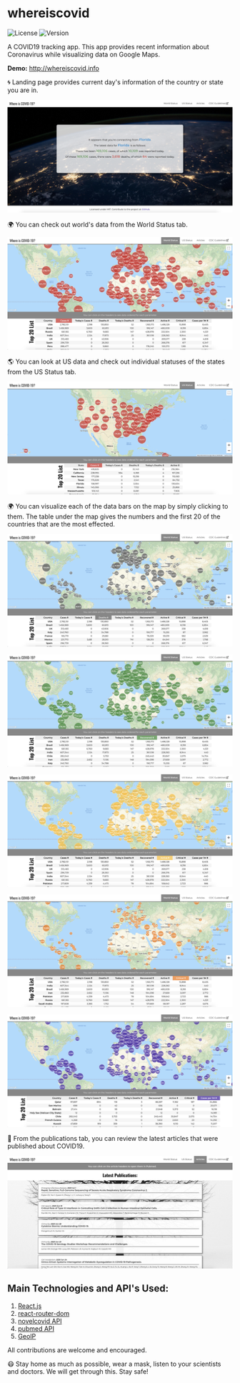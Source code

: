 # whereiscovid

![License](https://img.shields.io/static/v1?label=License&message=MIT&color=brightgreen) ![Version](https://img.shields.io/static/v1?label=Version&message=1.0.0&color=blueviolet)

A COVID19 tracking app. This app provides recent information about Coronavirus while visualizing data on Google Maps.

**Demo:** http://whereiscovid.info

:cyclone: Landing page provides current day's information of the country or state you are in.

![Landing Page](./src/assets/img/today.png)

:earth_africa: You can check out world's data from the World Status tab.

![World Cases](./src/assets/img/worldcases.png)

:earth_americas: You can look at US data and check out individual statuses of the states from the US Status tab.

![US Cases](./src/assets/img/uscases.png)

:earth_africa: You can visualize each of the data bars on the map by simply clicking to them. The table under the map gives the numbers and the first 20 of the countries that are the most effected.

![Deaths](./src/assets/img/deaths.png)

![Recovered](./src/assets/img/recovered.png)

![Active](./src/assets/img/active.png)

![Critical](./src/assets/img/critical.png)

![CasesPer1m](./src/assets/img/casesper1m.png)

:microscope: From the publications tab, you can review the latest articles that were published about COVID19.

![Publications](./src/assets/img/publications.png)

## Main Technologies and API's Used:

1. [React.js](https://reactjs.org/)
2. [react-router-dom](https://www.npmjs.com/package/react-router-dom)
3. [novelcovid API](https://github.com/novelcovid/api)
4. [pubmed API](https://www.ncbi.nlm.nih.gov/home/develop/api/)
5. [GeoIP](https://ifconfig.co/json)

All contributions are welcome and encouraged.

:mask: Stay home as much as possible, wear a mask, listen to your scientists and doctors. We will get through this. Stay safe!
